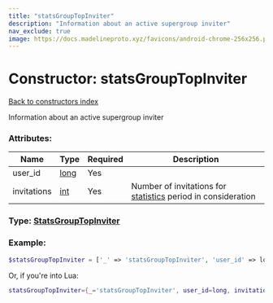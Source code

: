 ```yaml
---
title: "statsGroupTopInviter"
description: "Information about an active supergroup inviter"
nav_exclude: true
image: https://docs.madelineproto.xyz/favicons/android-chrome-256x256.png
---
```

# Constructor: statsGroupTopInviter  
[Back to constructors index](index.md)



Information about an active supergroup inviter

### Attributes:

| Name     |    Type       | Required | Description |
|----------|---------------|----------|-------------|
|user\_id|[long](../types/long.md) | Yes|
|invitations|[int](../types/int.md) | Yes|Number of invitations for [statistics](https://core.telegram.org/api/stats) period in consideration|



### Type: [StatsGroupTopInviter](../types/StatsGroupTopInviter.md)


### Example:

```php
$statsGroupTopInviter = ['_' => 'statsGroupTopInviter', 'user_id' => long, 'invitations' => int];
```  


Or, if you're into Lua:

```lua
statsGroupTopInviter={_='statsGroupTopInviter', user_id=long, invitations=int}

```


